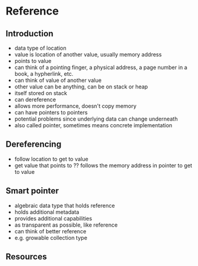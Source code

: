 # Reference



## Introduction

- data type of location
- value is location of another value, usually memory address
- points to value
- can think of a pointing finger, a physical address, a page number in a book, a hypherlink, etc.
- can think of value of another value
- other value can be anything, can be on stack or heap
- itself stored on stack
- can dereference
- allows more performance, doesn't copy memory
- can have pointers to pointers
- potential problems since underlying data can change underneath
- also called pointer, sometimes means concrete implementation



## Dereferencing

- follow location to get to value
- get value that points to
?? follows the memory address in pointer to get to value



## Smart pointer

- algebraic data type that holds reference
- holds additional metadata
- provides additional capabilities
- as transparent as possible, like reference
- can think of better reference
- e.g. growable collection type



## Resources
